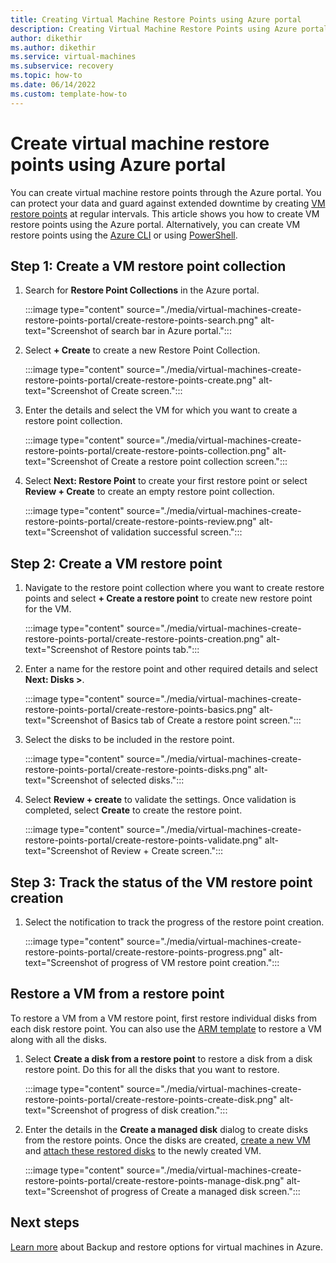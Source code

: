 ```yaml
---
title: Creating Virtual Machine Restore Points using Azure portal
description: Creating Virtual Machine Restore Points using Azure portal
author: dikethir
ms.author: dikethir
ms.service: virtual-machines
ms.subservice: recovery
ms.topic: how-to
ms.date: 06/14/2022
ms.custom: template-how-to
---
```



# Create virtual machine restore points using Azure portal

You can create virtual machine restore points through the Azure portal. You can protect your data and guard against extended downtime by creating [VM restore points](virtual-machines-create-restore-points.md#about-vm-restore-points) at regular intervals. This article shows you how to create VM restore points using the Azure portal. Alternatively, you can create VM restore points using the [Azure CLI](virtual-machines-create-restore-points-cli.md) or using [PowerShell](virtual-machines-create-restore-points-powershell.md).
 
## Step 1: Create a VM restore point collection

1. Search for **Restore Point Collections** in the Azure portal.

   :::image type="content" source="./media/virtual-machines-create-restore-points-portal/create-restore-points-search.png" alt-text="Screenshot of search bar in Azure portal.":::

2. Select **+ Create** to create a new Restore Point Collection.

   :::image type="content" source="./media/virtual-machines-create-restore-points-portal/create-restore-points-create.png" alt-text="Screenshot of Create screen.":::

3. Enter the details and select the VM for which you want to create a restore point collection. 

   :::image type="content" source="./media/virtual-machines-create-restore-points-portal/create-restore-points-collection.png" alt-text="Screenshot of Create a restore point collection screen.":::

4. Select **Next: Restore Point** to create your first restore point or select **Review + Create** to create an empty restore point collection.

   :::image type="content" source="./media/virtual-machines-create-restore-points-portal/create-restore-points-review.png" alt-text="Screenshot of validation successful screen.":::

## Step 2: Create a VM restore point

1. Navigate to the restore point collection where you want to create restore points and select **+ Create a restore point** to create new restore point for the VM.

    :::image type="content" source="./media/virtual-machines-create-restore-points-portal/create-restore-points-creation.png" alt-text="Screenshot of Restore points tab.":::

2. Enter a name for the restore point and other required details and select **Next: Disks >**. 

   :::image type="content" source="./media/virtual-machines-create-restore-points-portal/create-restore-points-basics.png" alt-text="Screenshot of Basics tab of Create a restore point screen.":::

3. Select the disks to be included in the restore point. 

   :::image type="content" source="./media/virtual-machines-create-restore-points-portal/create-restore-points-disks.png" alt-text="Screenshot of selected disks.":::

4. Select **Review + create** to validate the settings. Once validation is completed, select **Create** to create the restore point.

   :::image type="content" source="./media/virtual-machines-create-restore-points-portal/create-restore-points-validate.png" alt-text="Screenshot of Review + Create screen.":::
   
 
## Step 3: Track the status of the VM restore point creation

1. Select the notification to track the progress of the restore point creation. 

   :::image type="content" source="./media/virtual-machines-create-restore-points-portal/create-restore-points-progress.png" alt-text="Screenshot of progress of VM restore point creation.":::
 
## Restore a VM from a restore point
To restore a VM from a VM restore point, first restore individual disks from each disk restore point. You can also use the [ARM template](https://github.com/Azure/Virtual-Machine-Restore-Points/blob/main/RestoreVMFromRestorePoint.json) to restore a VM along with all the disks.

1. Select **Create a disk from a restore point** to restore a disk from a disk restore point. Do this for all the disks that you want to restore. 

   :::image type="content" source="./media/virtual-machines-create-restore-points-portal/create-restore-points-create-disk.png" alt-text="Screenshot of progress of disk creation.":::

2. Enter the details in the **Create a managed disk** dialog to create disks from the restore points. 
Once the disks are created, [create a new VM](/azure/virtual-machines/windows/create-vm-specialized-portal#create-a-vm-from-a-disk.md) and [attach these restored disks](/azure/virtual-machines/windows/attach-managed-disk-portal.md) to the newly created VM.

   :::image type="content" source="./media/virtual-machines-create-restore-points-portal/create-restore-points-manage-disk.png" alt-text="Screenshot of progress of Create a managed disk screen.":::

## Next steps
[Learn more](backup-recovery.md) about Backup and restore options for virtual machines in Azure.

